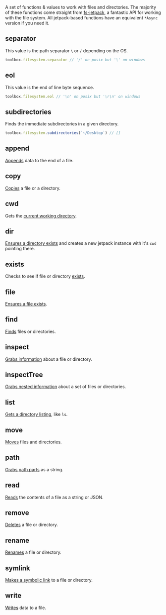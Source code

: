 A set of functions & values to work with files and directories. The majority of these functions come
straight from [fs-jetpack](https://github.com/szwacz/fs-jetpack), a fantastic API for working with the
file system. All jetpack-based functions have an equivalent `*Async` version if you need it.

## separator

This value is the path separator `\` or `/` depending on the OS.

```js
toolbox.filesystem.separator // '/' on posix but '\' on windows
```

## eol

This value is the end of line byte sequence.

```js
toolbox.filesystem.eol // '\n' on posix but '\r\n' on windows
```

## subdirectories

Finds the immediate subdirectories in a given directory.

```js
toolbox.filesystem.subdirectories(`~/Desktop`) // []
```

## append

[Appends](https://github.com/szwacz/fs-jetpack#appendpath-data-options) data to the end of a file.

## copy

[Copies](https://github.com/szwacz/fs-jetpack#copyfrom-to-options) a file or a directory.

## cwd

Gets the [current working directory](https://github.com/szwacz/fs-jetpack#createreadstreampath-options).

## dir

[Ensures a directory exists](https://github.com/szwacz/fs-jetpack#dirpath-criteria) and creates a new jetpack
instance with it's `cwd` pointing there.

## exists

Checks to see if file or directory [exists](https://github.com/szwacz/fs-jetpack#existspath).

## file

[Ensures a file exists](https://github.com/szwacz/fs-jetpack#filepath-criteria).

## find

[Finds](https://github.com/szwacz/fs-jetpack#findpath-searchoptions) files or directories.

## inspect

[Grabs information](https://github.com/szwacz/fs-jetpack#inspectpath-options) about a file or directory.

## inspectTree

[Grabs nested information](https://github.com/szwacz/fs-jetpack#inspecttreepath-options) about a set of files or directories.

## list

[Gets a directory listing](https://github.com/szwacz/fs-jetpack#listpath), like `ls`.

## move

[Moves](https://github.com/szwacz/fs-jetpack#movefrom-to) files and directories.

## path

[Grabs path parts](https://github.com/szwacz/fs-jetpack#pathparts) as a string.

## read

[Reads](https://github.com/szwacz/fs-jetpack#readpath-returnas) the contents of a file as a string or JSON.

## remove

[Deletes](https://github.com/szwacz/fs-jetpack#removepath) a file or directory.

## rename

[Renames](https://github.com/szwacz/fs-jetpack#renamepath-newname) a file or directory.

## symlink

[Makes a symbolic link](https://github.com/szwacz/fs-jetpack#symlinksymlinkvalue-path) to a file or directory.

## write

[Writes](https://github.com/szwacz/fs-jetpack#writepath-data-options) data to a file.

